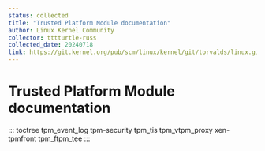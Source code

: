 ```yaml
---
status: collected
title: "Trusted Platform Module documentation"
author: Linux Kernel Community
collector: tttturtle-russ
collected_date: 20240718
link: https://git.kernel.org/pub/scm/linux/kernel/git/torvalds/linux.git/tree/Documentation/security/tpm/index.rst
---
```


# Trusted Platform Module documentation

::: toctree
tpm_event_log tpm-security tpm_tis tpm_vtpm_proxy xen-tpmfront
tpm_ftpm_tee
:::
